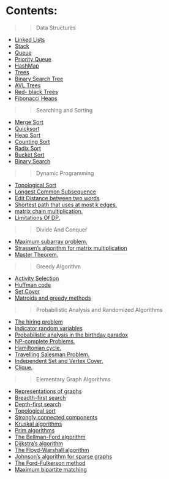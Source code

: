 # Contents:

	
>>	Data Structures

- <a href="https://github.com/RishabhSri14/Cheatsheet/tree/main/DataStructures/LinkedLists">	Linked Lists</a>
- <a href="https://github.com/RishabhSri14/Cheatsheet/tree/main/DataStructures/Stack">	Stack</a>
- <a href="https://github.com/RishabhSri14/Cheatsheet/tree/main/DataStructures/Queue">	Queue</a>
- <a href="https://github.com/RishabhSri14/Cheatsheet/tree/main/DataStructures/PriorityQueue">	Priority Queue</a>
- <a href="https://github.com/RishabhSri14/Cheatsheet/tree/main/DataStructures/HashMap">	HashMap</a>
- <a href="https://github.com/RishabhSri14/Cheatsheet/tree/main/DataStructures/Trees">	Trees</a>
- <a href="https://github.com/RishabhSri14/Cheatsheet/tree/main/DataStructures/BinarySearchTree">	Binary Search Tree</a>
- <a href="https://github.com/RishabhSri14/Cheatsheet/tree/main/DataStructures/AVLTrees">	AVL Trees</a>
- <a href="https://github.com/RishabhSri14/Cheatsheet/tree/main/DataStructures/Red-BlackTrees">	Red- black Trees</a>
- <a href="https://github.com/RishabhSri14/Cheatsheet/tree/main/DataStructures/FibonacciHeaps">	Fibonacci Heaps</a>


>>	Searching and Sorting

- <a href="https://github.com/RishabhSri14/Cheatsheet/tree/main/SearchAndSort/MergeSort">	Merge Sort</a>
- <a href="https://github.com/RishabhSri14/Cheatsheet/tree/main/SearchAndSort/QuickSort">	Quicksort</a>
- <a href="https://github.com/RishabhSri14/Cheatsheet/tree/main/SearchAndSort/HeapSort">	Heap Sort</a>
- <a href="https://github.com/RishabhSri14/Cheatsheet/tree/main/SearchAndSort/CountingSort">	Counting Sort</a>
- <a href="https://github.com/RishabhSri14/Cheatsheet/tree/main/SearchAndSort/RadixSort">	Radix Sort</a>
- <a href="https://github.com/RishabhSri14/Cheatsheet/tree/main/SearchAndSort/BucketSort">	Bucket Sort</a>
- <a href="https://github.com/RishabhSri14/Cheatsheet/tree/main/SearchAndSort/BinarySearch">	Binary Search</a>

>>	Dynamic Programming

- <a href="https://github.com/RishabhSri14/Cheatsheet/tree/main/DynamicProg/TopologicalSort">	Topological Sort</a>
- <a href="https://github.com/RishabhSri14/Cheatsheet/tree/main/DynamicProg/LongestCommonSubsequence">	Longest Common Subsequence</a>
- <a href="https://github.com/RishabhSri14/Cheatsheet/tree/main/DynamicProg/EditDistance">	Edit Distance between two words</a>
- <a href="https://github.com/RishabhSri14/Cheatsheet/tree/main/DynamicProg/ShortestPathWithAtMostKEdges">	Shortest path that uses at most k edges.</a>
- <a href="https://github.com/RishabhSri14/Cheatsheet/tree/main/DynamicProg/MatrixCinMultiplication">	matrix chain multiplication.</a>
- <a href="https://github.com/RishabhSri14/Cheatsheet/tree/main/DynamicProg/LimitationsOfDP">	Limitations Of DP.</a>

>>	Divide And Conquer

- <a href="https://github.com/RishabhSri14/Cheatsheet/tree/main/MaximumSubarrayProblem">	Maximum subarray problem.</a>
- <a href="https://github.com/RishabhSri14/Cheatsheet/tree/main/Strassen'sAlgorithmForMatrixMultiplication">	Strassen’s algorithm for matrix multiplication</a>
- <a href="https://github.com/RishabhSri14/Cheatsheet/tree/main/MasterTheorem">	Master Theorem.</a>

>> 	Greedy Algorithm

- <a href="https://github.com/RishabhSri14/Cheatsheet/tree/main/ActivitySelection">	Activity Selection </a>
- <a href="https://github.com/RishabhSri14/Cheatsheet/tree/main/HuffmanCode">	Huffman code </a>
- <a href="https://github.com/RishabhSri14/Cheatsheet/tree/main/SetCover">	Set Cover </a>
- <a href="https://github.com/RishabhSri14/Cheatsheet/tree/main/MatroidsAndGreedyMethod">	Matroids and greedy methods </a>

>>	Probabilistic Analysis and Randomized Algorithms 

- <a href="https://github.com/RishabhSri14/Cheatsheet/tree/main/TheHiringProblem"> The hiring problem </a> 
- <a href="https://github.com/RishabhSri14/Cheatsheet/tree/main/IndicatorRandomVariables"> Indicator random variables </a>
- <a href="https://github.com/RishabhSri14/Cheatsheet/tree/main/ProbabilisticAnalysis"> Probabilistic analysis in the birthday paradox </a>
- <a href="https://github.com/RishabhSri14/Cheatsheet/tree/main/NPProblems"> NP-complete Problems. </a>
- <a href="https://github.com/RishabhSri14/Cheatsheet/tree/main/NPProblems/BasicInfo.md"> Hamiltonian cycle. </a>
- <a href="https://github.com/RishabhSri14/Cheatsheet/tree/main/NPProblems/BasicInfo.md"> Travelling Salesman Problem. </a>
- <a href="https://github.com/RishabhSri14/Cheatsheet/tree/main/NPProblems/BasicInfo.md"> Independent Set and Vertex Cover. </a>
- <a href="https://github.com/RishabhSri14/Cheatsheet/tree/main/NPProblems/BasicInfo.md"> Clique. </a>


>> Elementary Graph Algorithms 

- <a href="https://github.com/RishabhSri14/Cheatsheet/tree/main/GraphAlgo/RepresentationsOfGraphs"> Representations of graphs </a>
- <a href="https://github.com/RishabhSri14/Cheatsheet/tree/main/GraphAlgo/BFSAndDFS"> Breadth-first search </a> 
- <a href="https://github.com/RishabhSri14/Cheatsheet/tree/main/GraphAlgo/BFSAndDFS"> Depth-first search </a>
- <a href="https://github.com/RishabhSri14/Cheatsheet/tree/main/GraphAlgo/TopologicalSort"> Topological sort </a>
- <a href="https://github.com/RishabhSri14/Cheatsheet/tree/main/GraphAlgo/StronglyConnectedComponents"> Strongly connected components </a>
- <a href="https://github.com/RishabhSri14/Cheatsheet/tree/main/GraphAlgo/KruskalAndPrim">  Kruskal algorithms  </a>
- <a href="https://github.com/RishabhSri14/Cheatsheet/tree/main/GraphAlgo/KruskalAndPrim">  Prim algorithms </a>
- <a href="https://github.com/RishabhSri14/Cheatsheet/tree/main/GraphAlgo/Bellman-Ford"> The Bellman-Ford algorithm </a> 
- <a href="https://github.com/RishabhSri14/Cheatsheet/tree/main/GraphAlgo/Dijkstra"> Dijkstra’s algorithm </a> 
- <a href="https://github.com/RishabhSri14/Cheatsheet/tree/main/GraphAlgo/FloydWarshall"> The Floyd-Warshall algorithm </a>
- <a href="https://github.com/RishabhSri14/Cheatsheet/tree/main/GraphAlgo/Johnson"> Johnson’s algorithm for sparse graphs </a>
- <a href="https://github.com/RishabhSri14/Cheatsheet/tree/main/GraphAlgo/Ford_Fulkerson"> The Ford-Fulkerson method </a> 
- <a href="https://github.com/RishabhSri14/Cheatsheet/tree/main/GraphAlgo/Bipartite"> Maximum bipartite matching </a>